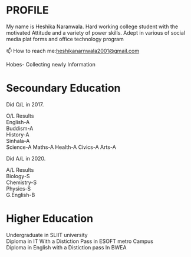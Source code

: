 
# PROFILE
My name is  Heshika Naranwala. Hard working college student with the motivated Attitude and a variety of power skills. Adept in various of social media plat forms and office technology program

📫 How to reach me:heshikanarnwala2001@gmail.com

 Hobes- Collecting newly Information
 
 # Secoundary Education
 
Did O/L in 2017.                                 

O/L Results                               
  English-A                                
  Buddism-A                                
  History-A                                
  Sinhala-A                                          
  Science-A
  Maths-A
  Health-A
  Civics-A
  Arts-A
     
Did A/L in 2020.
                                            
A/L Results                                                               
  Biology-S                                                          
  Chemistry-S                                                          
  Physics-S                                               
  G.English-B   
  
# Higher Education

 Undergraduate  in SLIIT university                                                                                  
 Diploma in IT With a Distiction Pass in ESOFT metro Campus                               
 Diploma in English with a Distiction pass In BWEA                                                                        

   


